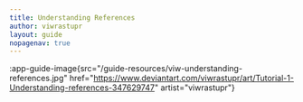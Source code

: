 ```yaml
---
title: Understanding References
author: viwrastupr
layout: guide
nopagenav: true
---
```


:app-guide-image{src="/guide-resources/viw-understanding-references.jpg" href="https://www.deviantart.com/viwrastupr/art/Tutorial-1-Understanding-references-347629747" artist="viwrastupr"}
